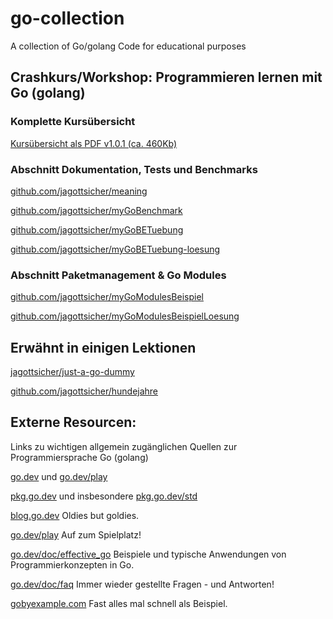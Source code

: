 # go-collection
 A collection of Go/golang Code for educational purposes

## Crashkurs/Workshop: Programmieren lernen mit Go (golang)

### Komplette Kursübersicht
[Kursübersicht als PDF v1.0.1 (ca. 460Kb)](https://github.com/Educational-Coding-Examples-Exercises/go-collection/raw/main/docs/Kurs%C3%BCbersicht:%20Programmieren%20lernen%20mit%20Go%20(golang).pdf)

### Abschnitt Dokumentation, Tests und Benchmarks
[github.com/jagottsicher/meaning](https://github.com/jagottsicher/meaning)

[github.com/jagottsicher/myGoBenchmark](https://github.com/jagottsicher/myGoBenchmark)

[github.com/jagottsicher/myGoBETuebung](https://github.com/jagottsicher/myGoBETuebung)

[github.com/jagottsicher/myGoBETuebung-loesung](https://github.com/jagottsicher/myGoBETuebung-loesung)

### Abschnitt Paketmanagement & Go Modules
[github.com/jagottsicher/myGoModulesBeispiel](https://github.com/jagottsicher/myGoModulesBeispiel)

[github.com/jagottsicher/myGoModulesBeispielLoesung](https://github.com/jagottsicher/myGoModulesBeispielLoesung)

## Erwähnt in einigen Lektionen
[jagottsicher/just-a-go-dummy](https://github.com/jagottsicher/just-a-go-dummy)

[github.com/jagottsicher/hundejahre](https://github.com/jagottsicher/hundejahre)

## Externe Resourcen:
Links zu wichtigen allgemein zugänglichen Quellen zur Programmiersprache Go (golang)

[go.dev](https://go.dev) und [go.dev/play](https://go.dev/play)

[pkg.go.dev](https://pkg.go.dev) und insbesondere [pkg.go.dev/std](https://pkg.go.dev/std)

[blog.go.dev](https://blog.go.dev) Oldies but goldies.

[go.dev/play](https://go.dev/play) Auf zum Spielplatz!

[go.dev/doc/effective_go](https://go.dev/doc/effective_go) Beispiele und typische Anwendungen von Programmierkonzepten in Go.

[go.dev/doc/faq](https://go.dev/doc/faq) Immer wieder gestellte Fragen - und Antworten!

[gobyexample.com](https://gobyexample.com) Fast alles mal schnell als Beispiel.
